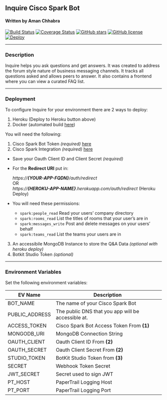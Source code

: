 ## Inquire Cisco Spark Bot

#### Written by Aman Chhabra

[![Build Status](https://travis-ci.org/achhabra2/inquire.svg?branch=master)](https://travis-ci.org/achhabra2/inquire)
[![Coverage Status](https://coveralls.io/repos/github/achhabra2/inquire/badge.svg?branch=master)](https://coveralls.io/github/achhabra2/inquire?branch=master)
[![GitHub stars](https://img.shields.io/github/stars/achhabra2/inquire.svg)](https://github.com/achhabra2/inquire/stargazers)
[![GitHub license](https://img.shields.io/badge/license-MIT-blue.svg)](https://raw.githubusercontent.com/achhabra2/inquire/master/LICENSE)
[![Deploy](https://www.herokucdn.com/deploy/button.svg)](https://heroku.com/deploy?template=https://github.com/achhabra2/inquire)

---

### Description

Inquire helps you ask questions and get answers. It was created to address the forum style nature of business messaging channels. It tracks all questions asked and allows peers to answer. It also contains a frontend where you can view a curated FAQ list.

---

### Deployment

To configure Inquire for your environment there are 2 ways to deploy:

1.  Heroku (Deploy to Heroku button above)
2.  Docker (automated build [here](https://hub.docker.com/r/achhabra2/inquire-auto/))

You will need the following:

1.  Cisco Spark Bot Token _(required)_ [here](https://developer.ciscospark.com/)
2.  Cisco Spark Integration _(required)_ [here](https://developer.ciscospark.com/)

- Save your Oauth Client ID and Client Secret _(required)_
- For the **Redirect URI** put in:

  _https://**{YOUR-APP-FQDN}**/auth/redirect_  
  OR  
  _https://**{HEROKU-APP-NAME}**.herokuapp.com/auth/redirect_ (Heroku Deploy)

- You will need these permissions:
  - `spark:people_read` Read your users’ company directory
  - `spark:rooms_read` List the titles of rooms that your user’s are in
  - `spark:messages_write` Post and delete messages on your users’ behalf
  - `spark:teams_read` List the teams your users are in

3.  An accessibile MongoDB Instance to store the Q&A Data _(optional with heroku deploy)_
4.  Botkit Studio Token _(optional)_

---

### Environment Variables

Set the following environment variables:

| EV Name        | Description                                        |
| -------------- | -------------------------------------------------- |
| BOT_NAME       | The name of your Cisco Spark Bot                   |
| PUBLIC_ADDRESS | The public DNS that you app will be accessible at. |
| ACCESS_TOKEN   | Cisco Spark Bot Access Token From **(1)**          |
| MONGODB_URI    | MongoDB Connection String                          |
| OAUTH_CLIENT   | Oauth Client ID From **(2)**                       |
| OAUTH_SECRET   | Oauth Client Secret From **(2)**                   |
| STUDIO_TOKEN   | BotKit Studio Token from **(3)**                   |
| SECRET         | Webhook Token Secret                               |
| JWT_SECRET     | Secret used to sign JWT                            |
| PT_HOST        | PaperTrail Logging Host                            |
| PT_PORT        | PaperTrail Logging Port                            |
